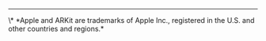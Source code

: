 
<hr>
\* *Apple and ARKit are trademarks of Apple Inc., registered in the U.S. and other countries and regions.*
